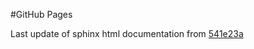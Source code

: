 #GitHub Pages

Last update of sphinx html documentation from [541e23a](https://github.com/claritychallenge/clarity/tree/541e23aed5696cd4d379a5121e85791114b003c3)
